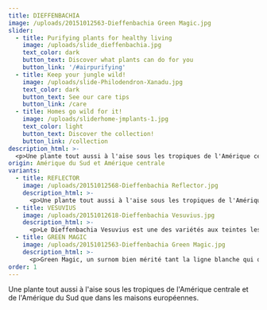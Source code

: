```yaml
---
title: DIEFFENBACHIA
image: /uploads/20151012563-Dieffenbachia Green Magic.jpg
slider:
  - title: Purifying plants for healthy living
    image: /uploads/slide_dieffenbachia.jpg
    text_color: dark
    button_text: Discover what plants can do for you
    button_link: '/#airpurifying'
  - title: Keep your jungle wild!
    image: /uploads/slide-Philodendron-Xanadu.jpg
    text_color: dark
    button_text: See our care tips
    button_link: /care
  - title: Homes go wild for it!
    image: /uploads/sliderhome-jmplants-1.jpg
    text_color: light
    button_text: Discover the collection!
    button_link: /collection
description_html: >-
  <p>Une plante tout aussi à l'aise sous les tropiques de l'Amérique centrale et de l'Amérique du Sud que dans les maisons européennes.</p><p>Avec leurs motifs originaux, les feuilles donnent toute sa splendeur au Dieffenbachia. Chaque espèce présente des feuilles différentes dont les teintes varient entre les nuances de vert, le jaune et le blanc. Le Dieffenbachia vous permet de purifier l'air de votre maison car la plante affiche des propriétés dépolluantes 100 % naturelles.</p><p>Les feuilles du Dieffenbachia Reflector associent à merveille le vert et le vert clair.</p>
origin: Amérique du Sud et Amérique centrale
variants:
  - title: REFLECTOR
    image: /uploads/20151012568-Dieffenbachia Reflector.jpg
    description_html: >-
      <p>Une plante tout aussi à l'aise sous les tropiques de l'Amérique centrale et de l'Amérique du Sud que dans les maisons européennes.</p><p>Avec leurs motifs originaux, les feuilles donnent toute sa splendeur au Dieffenbachia. Chaque espèce présente des feuilles différentes dont les teintes varient entre les nuances de vert, le jaune et le blanc. Le Dieffenbachia vous permet de purifier l'air de votre maison car la plante affiche des propriétés dépolluantes 100 % naturelles.</p><p>Les feuilles du Dieffenbachia Reflector associent à merveille le vert et le vert clair.</p>
  - title: VESUVIUS
    image: /uploads/20151012618-Dieffenbachia Vesuvius.jpg
    description_html: >-
      <p>Le Dieffenbachia Vesuvius est une des variétés aux teintes les plus claires. La feuille vert clair se décline dans de nombreuses nuances.</p>
  - title: GREEN MAGIC
    image: /uploads/20151012563-Dieffenbachia Green Magic.jpg
    description_html: >-
      <p>Green Magic, un surnom bien mérité tant la ligne blanche qui orne les feuilles semble apparue par magie !</p>
order: 1
---
```


Une plante tout aussi à l'aise sous les tropiques de l'Amérique centrale et de l'Amérique du Sud que dans les maisons européennes.
